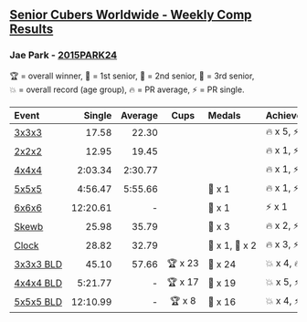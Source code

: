 <style>table {white-space: nowrap;}</style>

## [Senior Cubers Worldwide - Weekly Comp Results](/scw-comp/results/)
### Jae Park - [2015PARK24](https://www.worldcubeassociation.org/persons/2015PARK24)

<span style="white-space: nowrap;">🏆 = overall winner</span>, <span style="white-space: nowrap;">🥇 = 1st senior</span>, <span style="white-space: nowrap;">🥈 = 2nd senior</span>, <span style="white-space: nowrap;">🥉 = 3rd senior</span>, <span style="white-space: nowrap;">💥 = overall record (age group)</span>, <span style="white-space: nowrap;">🔥 = PR average</span>, <span style="white-space: nowrap;">⚡ = PR single</span>.

| Event | Single | Average | Cups | Medals | Achievements|
| :-- | --: | --: | :--: | :-- | :-- |
| [3x3x3](333.md) | 17.58 | 22.30 |  |  | 🔥 x 5, ⚡ x 4 |
| [2x2x2](222.md) | 12.95 | 19.45 |  |  | 🔥 x 1, ⚡ x 1 |
| [4x4x4](444.md) | 2:03.34 | 2:30.77 |  |  | 🔥 x 1, ⚡ x 2 |
| [5x5x5](555.md) | 4:56.47 | 5:55.66 |  | 🥉 x 1 | 🔥 x 1, ⚡ x 4 |
| [6x6x6](666.md) | 12:20.61 | - |  | 🥈 x 1 | ⚡ x 1 |
| [Skewb](skewb.md) | 25.98 | 35.79 |  | 🥈 x 3 | 🔥 x 2, ⚡ x 2 |
| [Clock](clock.md) | 28.82 | 32.79 |  | 🥈 x 1, 🥉 x 2 | 🔥 x 3, ⚡ x 3 |
| [3x3x3 BLD](333bf.md) | 45.10 | 57.66 | 🏆 x 23 | 🥇 x 24 | 💥 x 4, 🔥 x 1, ⚡ x 4 |
| [4x4x4 BLD](444bf.md) | 5:21.77 | - | 🏆 x 17 | 🥇 x 19 | 💥 x 5, ⚡ x 5 |
| [5x5x5 BLD](555bf.md) | 12:10.99 | - | 🏆 x 8 | 🥇 x 16 | 💥 x 4, ⚡ x 4 |

<!-- Global site tag (gtag.js) - Google Analytics -->
<script async src="https://www.googletagmanager.com/gtag/js?id=UA-86348435-3"></script>
<script>window.dataLayer = window.dataLayer || []; function gtag() {dataLayer.push(arguments);} gtag('js', new Date()); gtag('config', 'UA-86348435-3');</script>
